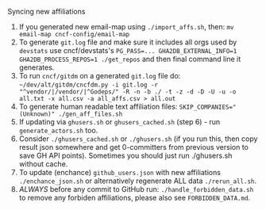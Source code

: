 Syncing new affiliations

1. If you generated new email-map using `./import_affs.sh`, then: `mv email-map cncf-config/email-map`
2. To generate `git.log` file and make sure it includes all orgs used by `devstats` use cncf/devstats\'s `PG_PASS=... GHA2DB_EXTERNAL_INFO=1 GHA2DB_PROCESS_REPOS=1 ./get_repos` and then final command line it generates.
3. To run `cncf/gitdm` on a generated `git.log` file do: `~/dev/alt/gitdm/cncfdm.py -i git.log -r "^vendor/|/vendor/|^Godeps/" -R -n -b ./ -t -z -d -D -U -u -o all.txt -x all.csv -a all_affs.csv > all.out`
4. To generate human readable text affiliation files: `SKIP_COMPANIES="(Unknown)" ./gen_aff_files.sh`
5. If updating via `ghusers.sh` or `ghusers_cached.sh` (step 6) - run `generate_actors.sh` too.
5. Consider `./ghusers_cached.sh` or `./ghusers.sh` (if you run this, then copy result json somewhere and get 0-committers from previous version to save GH API points). Sometimes you should just run ./ghusers.sh without cache.
6. To update (enchance) `github_users.json` with new affiliations `./enchance_json.sh` or alternatively regenerate ALL data `./rerun_all.sh`.
7. *ALWAYS* before any commit to GitHub run: `./handle_forbidden_data.sh` to remove any forbiden affiliations, please also see `FORBIDDEN_DATA.md`.
